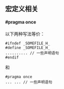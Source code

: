 ## 宏定义相关

#### #pragma once
以下两种写法等价：

```
#ifndef _SOMEFILE_H_
#define _SOMEFILE_H_
.......... // 一些声明语句
#endif
```

和

```
#pragma once
... ... // 一些声明语句
```
